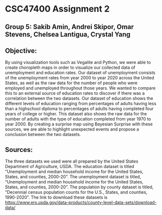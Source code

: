 # CSC47400 Assignment 2
## Group 5: Sakib Amin, Andrei Skipor, Omar Stevens, Chelsea Lantigua, Crystal Yang
## Objective:
By using visualization tools such as Vegalite and Python, we were able to create choropleth maps in order to visualize our collected data of unemployment and education rates. Our dataset of unemployment consists of the unemployment rates from year 2000 to year 2020 across the United States, as well as the raw data for the number of people who were employed and unemployed throughout those years. We wanted to compare this to an external source of education rates to discover if there was a correlation between the two datasets. Our dataset of education shows the different levels of education ranging from percentages of adults having less than a highschool diploma to percentages of adults having completed four years of college or higher. This dataset also shows the raw data for the number of adults with the type of education completed from year 1970 to year 2000. By creating a surprise map using Bayesian Surprise with these sources, we are able to highlight unexpected events and propose a conclusion between the two datasets.
## Sources:
The three datasets we used were all prepared by the United States Department of Agriculture, USDA. The education dataset is titled “Unemployment and median household income for the United States, States, and counties, 2000-20”. The unemployment dataset is titled, “Unemployment and median household income for the United States, States, and counties, 2000-20”. The population by county dataset is titled, “Decennial census population counts for the U.S., States, and counties, 1990-2020”. The link to download these datasets is https://www.ers.usda.gov/data-products/county-level-data-sets/download-data/


